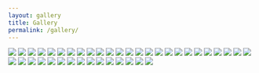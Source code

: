 ```yaml
---
layout: gallery
title: Gallery
permalink: /gallery/
---
```


![](/heritage-sg/assets/images/Heritage_LittleIndia2014-10.jpg)
![](/heritage-sg/assets/images/Heritage_LittleIndia2014-3.jpg)
![](/heritage-sg/assets/images/Heritage_LittleIndia2014-8.jpg)
![](/heritage-sg/assets/images/Heritage_LittleIndia2014-34.jpg)
![](/heritage-sg/assets/images/Heritage_LittleIndia2014-42.jpg)
![](/heritage-sg/assets/images/Heritage_LittleIndia2014-55.jpg)
![](/heritage-sg/assets/images/Heritage_LittleIndia2014-56.jpg)
![](/heritage-sg/assets/images/Heritage_LittleIndia2014-39.jpg)
![](/heritage-sg/assets/images/Heritage_LittleIndia2014-37.jpg)
![](/heritage-sg/assets/images/Heritage_LittleIndia2014-67.jpg)
![](/heritage-sg/assets/images/Heritage_LittleIndia2014-51.jpg)
![](/heritage-sg/assets/images/Heritage_LittleIndia2014-38.jpg)
![](/heritage-sg/assets/images/Heritage_LittleIndia2014-46.jpg)
![](/heritage-sg/assets/images/Heritage_LittleIndia2014-32.jpg)
![](/heritage-sg/assets/images/Heritage_LittleIndia2014-23.jpg)
![](/heritage-sg/assets/images/Heritage_LittleIndia2014-48.jpg)
![](/heritage-sg/assets/images/Heritage_LittleIndia2014-41.jpg)
![](/heritage-sg/assets/images/14538237299_b6d97cd24e_o.jpg)
![](/heritage-sg/assets/images/14721696391_7bdb26c939_o.jpg)
![](/heritage-sg/assets/images/Heritage_LittleIndia2014-12.jpg)
![](/heritage-sg/assets/images/Heritage_LittleIndia2014-49.jpg)
![](/heritage-sg/assets/images/14538227268_0092b664ae_o.jpg)
![](/heritage-sg/assets/images/14538227098_0450869e57_o.jpg)
![](/heritage-sg/assets/images/14538237869_d85af0a2f2_o.jpg)
![](/heritage-sg/assets/images/14538238299_96151bdea6_o.jpg)
![](/heritage-sg/assets/images/14701875516_2c28da6257_o.jpg)
![](/heritage-sg/assets/images/14721697241_83a0f7c5e1_o.jpg)
![](/heritage-sg/assets/images/14724566422_6359fb134c_o.jpg)
![](/heritage-sg/assets/images/14744744483_128a9ac868_o.jpg)
![](/heritage-sg/assets/images/14744744913_5512b8f9e5_o.jpg)
![](/heritage-sg/assets/images/14724872645_64111c053d_o.jpg)
![](/heritage-sg/assets/images/Heritage_LittleIndia2014-18.jpg)
![](/heritage-sg/assets/images/14701876096_ba3a250692_o.jpg)
![](/heritage-sg/assets/images/Heritage_LittleIndia2014-45.jpg)
![](/heritage-sg/assets/images/Heritage_LittleIndia2014-35.jpg)
![](/heritage-sg/assets/images/Heritage_LittleIndia2014-60.jpg)
![](/heritage-sg/assets/images/Heritage_LittleIndia2014-25.jpg)
![](/heritage-sg/assets/images/14724873265_6397229c12_o.jpg)
![](/heritage-sg/assets/images/Heritage_LittleIndia2014-8.jpg)
![](/heritage-sg/assets/images/14538227098_0450869e57_o.jpg)

